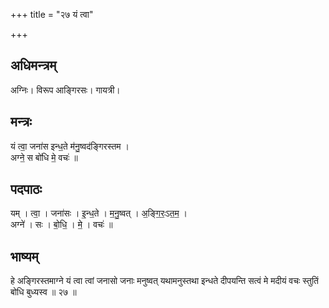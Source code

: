 +++
title = "२७ यं त्वा"

+++
## अधिमन्त्रम्
अग्निः। विरूप आङ्गिरसः। गायत्री।

## मन्त्रः
यं त्वा॒ जना॑स इन्ध॒ते म॑नु॒ष्वद॑ङ्गिरस्तम ।  
अग्ने॒ स बो॑धि मे॒ वचः॑ ॥

## पदपाठः
यम् । त्वा॒ । जना॑सः । इ॒न्ध॒ते । म॒नु॒ष्वत् । अ॒ङ्गि॒रः॒ऽत॒म॒ ।  
अग्ने॑ । सः । बो॒धि॒ । मे॒ । वचः॑ ॥

## भाष्यम्
हे अङ्गिरस्तमाग्ने यं त्वा त्वां जनासो जनाः मनुष्वत् यथामनुस्तथा इन्धते दीपयन्ति सत्वं मे मदीयं वचः स्तुतिं बोधि बुध्यस्व ॥ २७ ॥